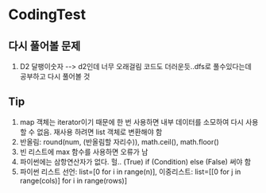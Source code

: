 # CodingTest

## 다시 풀어볼 문제
1. D2 달팽이숫자 --> d2인데 너무 오래걸림 코드도 더러운듯..dfs로 풀수있다는데 공부하고 다시 풀어볼 것

## Tip
1. map 객체는 iterator이기 때문에 한 번 사용하면 내부 데이터를 소모하여 다시 사용할 수 없음. 재사용 하려면 list 객체로 변환해야 함
2. 반올림: round(num, (반올림할 자리수)), math.ceil(), math.floor()
3. 빈 리스트에 max 함수를 사용하면 오류가 남
4. 파이썬에는 삼항연산자가 없다. 헐.. (True) if (Condition) else (False) 써야 함
5. 파이썬 리스트 선언: list=[0 for i in range(n)], 이중리스트: list=[[0 for j in range(cols)] for i in range(rows)]
   
